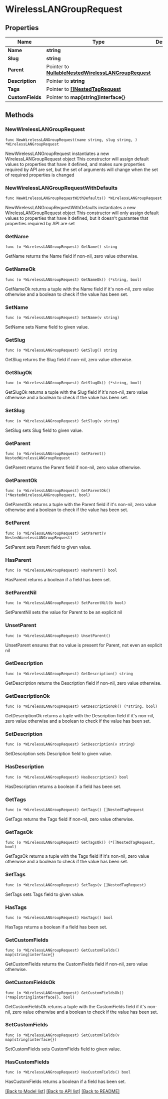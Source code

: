 # WirelessLANGroupRequest

## Properties

Name | Type | Description | Notes
------------ | ------------- | ------------- | -------------
**Name** | **string** |  | 
**Slug** | **string** |  | 
**Parent** | Pointer to [**NullableNestedWirelessLANGroupRequest**](NestedWirelessLANGroupRequest.md) |  | [optional] 
**Description** | Pointer to **string** |  | [optional] 
**Tags** | Pointer to [**[]NestedTagRequest**](NestedTagRequest.md) |  | [optional] 
**CustomFields** | Pointer to **map[string]interface{}** |  | [optional] 

## Methods

### NewWirelessLANGroupRequest

`func NewWirelessLANGroupRequest(name string, slug string, ) *WirelessLANGroupRequest`

NewWirelessLANGroupRequest instantiates a new WirelessLANGroupRequest object
This constructor will assign default values to properties that have it defined,
and makes sure properties required by API are set, but the set of arguments
will change when the set of required properties is changed

### NewWirelessLANGroupRequestWithDefaults

`func NewWirelessLANGroupRequestWithDefaults() *WirelessLANGroupRequest`

NewWirelessLANGroupRequestWithDefaults instantiates a new WirelessLANGroupRequest object
This constructor will only assign default values to properties that have it defined,
but it doesn't guarantee that properties required by API are set

### GetName

`func (o *WirelessLANGroupRequest) GetName() string`

GetName returns the Name field if non-nil, zero value otherwise.

### GetNameOk

`func (o *WirelessLANGroupRequest) GetNameOk() (*string, bool)`

GetNameOk returns a tuple with the Name field if it's non-nil, zero value otherwise
and a boolean to check if the value has been set.

### SetName

`func (o *WirelessLANGroupRequest) SetName(v string)`

SetName sets Name field to given value.


### GetSlug

`func (o *WirelessLANGroupRequest) GetSlug() string`

GetSlug returns the Slug field if non-nil, zero value otherwise.

### GetSlugOk

`func (o *WirelessLANGroupRequest) GetSlugOk() (*string, bool)`

GetSlugOk returns a tuple with the Slug field if it's non-nil, zero value otherwise
and a boolean to check if the value has been set.

### SetSlug

`func (o *WirelessLANGroupRequest) SetSlug(v string)`

SetSlug sets Slug field to given value.


### GetParent

`func (o *WirelessLANGroupRequest) GetParent() NestedWirelessLANGroupRequest`

GetParent returns the Parent field if non-nil, zero value otherwise.

### GetParentOk

`func (o *WirelessLANGroupRequest) GetParentOk() (*NestedWirelessLANGroupRequest, bool)`

GetParentOk returns a tuple with the Parent field if it's non-nil, zero value otherwise
and a boolean to check if the value has been set.

### SetParent

`func (o *WirelessLANGroupRequest) SetParent(v NestedWirelessLANGroupRequest)`

SetParent sets Parent field to given value.

### HasParent

`func (o *WirelessLANGroupRequest) HasParent() bool`

HasParent returns a boolean if a field has been set.

### SetParentNil

`func (o *WirelessLANGroupRequest) SetParentNil(b bool)`

 SetParentNil sets the value for Parent to be an explicit nil

### UnsetParent
`func (o *WirelessLANGroupRequest) UnsetParent()`

UnsetParent ensures that no value is present for Parent, not even an explicit nil
### GetDescription

`func (o *WirelessLANGroupRequest) GetDescription() string`

GetDescription returns the Description field if non-nil, zero value otherwise.

### GetDescriptionOk

`func (o *WirelessLANGroupRequest) GetDescriptionOk() (*string, bool)`

GetDescriptionOk returns a tuple with the Description field if it's non-nil, zero value otherwise
and a boolean to check if the value has been set.

### SetDescription

`func (o *WirelessLANGroupRequest) SetDescription(v string)`

SetDescription sets Description field to given value.

### HasDescription

`func (o *WirelessLANGroupRequest) HasDescription() bool`

HasDescription returns a boolean if a field has been set.

### GetTags

`func (o *WirelessLANGroupRequest) GetTags() []NestedTagRequest`

GetTags returns the Tags field if non-nil, zero value otherwise.

### GetTagsOk

`func (o *WirelessLANGroupRequest) GetTagsOk() (*[]NestedTagRequest, bool)`

GetTagsOk returns a tuple with the Tags field if it's non-nil, zero value otherwise
and a boolean to check if the value has been set.

### SetTags

`func (o *WirelessLANGroupRequest) SetTags(v []NestedTagRequest)`

SetTags sets Tags field to given value.

### HasTags

`func (o *WirelessLANGroupRequest) HasTags() bool`

HasTags returns a boolean if a field has been set.

### GetCustomFields

`func (o *WirelessLANGroupRequest) GetCustomFields() map[string]interface{}`

GetCustomFields returns the CustomFields field if non-nil, zero value otherwise.

### GetCustomFieldsOk

`func (o *WirelessLANGroupRequest) GetCustomFieldsOk() (*map[string]interface{}, bool)`

GetCustomFieldsOk returns a tuple with the CustomFields field if it's non-nil, zero value otherwise
and a boolean to check if the value has been set.

### SetCustomFields

`func (o *WirelessLANGroupRequest) SetCustomFields(v map[string]interface{})`

SetCustomFields sets CustomFields field to given value.

### HasCustomFields

`func (o *WirelessLANGroupRequest) HasCustomFields() bool`

HasCustomFields returns a boolean if a field has been set.


[[Back to Model list]](../README.md#documentation-for-models) [[Back to API list]](../README.md#documentation-for-api-endpoints) [[Back to README]](../README.md)



